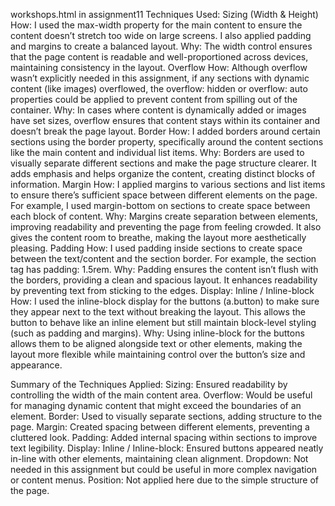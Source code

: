 workshops.html in assignment11
Techniques Used:
Sizing (Width & Height)
How: I used the max-width property for the main content to ensure the content doesn’t stretch too wide on large screens. I also applied padding and margins to create a balanced layout.
Why: The width control ensures that the page content is readable and well-proportioned across devices, maintaining consistency in the layout.
Overflow
How: Although overflow wasn’t explicitly needed in this assignment, if any sections with dynamic content (like images) overflowed, the overflow: hidden or overflow: auto properties could be applied to prevent content from spilling out of the container.
Why: In cases where content is dynamically added or images have set sizes, overflow ensures that content stays within its container and doesn’t break the page layout.
Border
How: I added borders around certain sections using the border property, specifically around the content sections like the main content and individual list items.
Why: Borders are used to visually separate different sections and make the page structure clearer. It adds emphasis and helps organize the content, creating distinct blocks of information.
Margin
How: I applied margins to various sections and list items to ensure there’s sufficient space between different elements on the page. For example, I used margin-bottom on sections to create space between each block of content.
Why: Margins create separation between elements, improving readability and preventing the page from feeling crowded. It also gives the content room to breathe, making the layout more aesthetically pleasing.
Padding
How: I used padding inside sections to create space between the text/content and the section border. For example, the section tag has padding: 1.5rem.
Why: Padding ensures the content isn’t flush with the borders, providing a clean and spacious layout. It enhances readability by preventing text from sticking to the edges.
Display: Inline / Inline-block
How: I used the inline-block display for the buttons (a.button) to make sure they appear next to the text without breaking the layout. This allows the button to behave like an inline element but still maintain block-level styling (such as padding and margins).
Why: Using inline-block for the buttons allows them to be aligned alongside text or other elements, making the layout more flexible while maintaining control over the button’s size and appearance.

Summary of the Techniques Applied:
Sizing: Ensured readability by controlling the width of the main content area.
Overflow: Would be useful for managing dynamic content that might exceed the boundaries of an element.
Border: Used to visually separate sections, adding structure to the page.
Margin: Created spacing between different elements, preventing a cluttered look.
Padding: Added internal spacing within sections to improve text legibility.
Display: Inline / Inline-block: Ensured buttons appeared neatly in-line with other elements, maintaining clean alignment.
Dropdown: Not needed in this assignment but could be useful in more complex navigation or content menus.
Position: Not applied here due to the simple structure of the page.